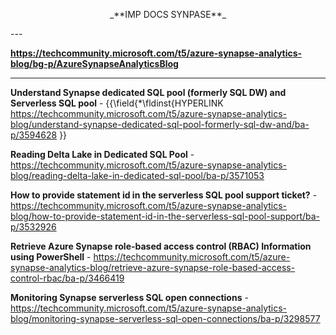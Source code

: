 <p align="center">
_**IMP DOCS SYNPASE**_
</p>
---

**https://techcommunity.microsoft.com/t5/azure-synapse-analytics-blog/bg-p/AzureSynapseAnalyticsBlog**

---

**Understand Synapse dedicated SQL pool (formerly SQL DW) and Serverless SQL pool** - {{\field{\*\fldinst{HYPERLINK https://techcommunity.microsoft.com/t5/azure-synapse-analytics-blog/understand-synapse-dedicated-sql-pool-formerly-sql-dw-and/ba-p/3594628 }}

**Reading Delta Lake in Dedicated SQL Pool** - https://techcommunity.microsoft.com/t5/azure-synapse-analytics-blog/reading-delta-lake-in-dedicated-sql-pool/ba-p/3571053

**How to provide statement id in the serverless SQL pool support ticket?** - https://techcommunity.microsoft.com/t5/azure-synapse-analytics-blog/how-to-provide-statement-id-in-the-serverless-sql-pool-support/ba-p/3532926

**Retrieve Azure Synapse role-based access control (RBAC) Information using PowerShell** - https://techcommunity.microsoft.com/t5/azure-synapse-analytics-blog/retrieve-azure-synapse-role-based-access-control-rbac/ba-p/3466419

**Monitoring Synapse serverless SQL open connections** - https://techcommunity.microsoft.com/t5/azure-synapse-analytics-blog/monitoring-synapse-serverless-sql-open-connections/ba-p/3298577

